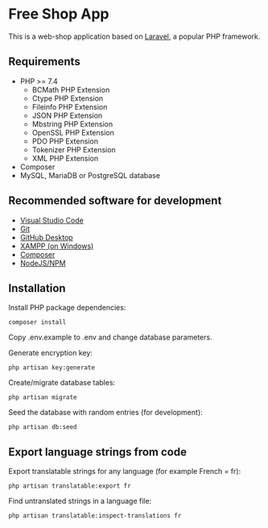 # Free Shop App

This is a web-shop application based on [Laravel](https://laravel.com/), a popular PHP framework.

## Requirements

* PHP >= 7.4
  * BCMath PHP Extension
  * Ctype PHP Extension
  * Fileinfo PHP Extension
  * JSON PHP Extension
  * Mbstring PHP Extension
  * OpenSSL PHP Extension
  * PDO PHP Extension
  * Tokenizer PHP Extension
  * XML PHP Extension
* Composer
* MySQL, MariaDB or PostgreSQL database

## Recommended software for development

* [Visual Studio Code](https://code.visualstudio.com/)
* [Git](https://git-scm.com/)
* [GitHub Desktop](https://desktop.github.com/)
* [XAMPP (on Windows)](https://www.apachefriends.org/)
* [Composer](https://getcomposer.org/)
* [NodeJS/NPM](https://nodejs.org/)

## Installation

Install PHP package dependencies:

    composer install

Copy .env.example to .env and change database parameters.

Generate encryption key:

    php artisan key:generate

Create/migrate database tables:

    php artisan migrate

Seed the database with random entries (for development):

    php artisan db:seed

## Export language strings from code

Export translatable strings for any language (for example French = fr):

    php artisan translatable:export fr

Find untranslated strings in a language file:

    php artisan translatable:inspect-translations fr

